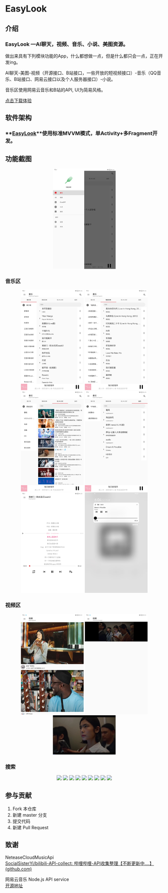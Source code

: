 # EasyLook

## 介绍
### EasyLook —AI聊天，视频、音乐、小说、美图资源。

做出来具有下列模块功能的App，什么都想做一点，但是什么都只会一点，正在开发ing。

AI聊天-美图-视频（开源接口、B站接口，一些开放的短视频接口）-音乐（QQ音乐、B站接口、网易云接口以及个人服务器接口）-小说。

音乐区使用网易云音乐和B站的API, UI为简易风格。<br>

[点击下载体验](https://github.com/VCE-K/EasyLook/blob/main/app/release/app-release.apk)
<br/>

## 软件架构
### **[EasyLook](https://github.com/VCE-K/EasyLook)**使用标准MVVM模式，单Activity+多Fragment开发。
## 功能截图
<center class="half">
    <img src="https://github.com/VCE-K/EasyLook/blob/main/image/image-20230731174714435.png" width="200px" />
</center>


### 音乐区
<center class="half">
    <img src="https://github.com/VCE-K/EasyLook/blob/main/image/image-20230731164528694.png" width="200px" />
    <img src="https://github.com/VCE-K/EasyLook/blob/main/image/image-20230731164741041.png" width="200px" />
    <img src="https://github.com/VCE-K/EasyLook/blob/main/image/image-20230731175340130.png" width="200px" />
    <img src="https://github.com/VCE-K/EasyLook/blob/main/image/image-20230731175417055.png" width="200px" />
    <img src="https://github.com/VCE-K/EasyLook/blob/main/image/image-20230731180414079.png" width="200px" />
    <img src="https://github.com/VCE-K/EasyLook/blob/main/image/image-20230731180545641.png" width="200px" />
</center>


### 视频区
<center class="half">
    <img src="https://github.com/VCE-K/EasyLook/blob/main/image/image-20230801153427868.png" width="200px" />
    <img src="https://github.com/VCE-K/EasyLook/blob/main/image/image-20230801153448670.png" width="200px" />
    <img src="https://github.com/VCE-K/EasyLook/blob/main/image/image-20230801153511069.png" width="200px" />
</center>


### 搜索
<center class="half">
    <img src="https://mikochat.oss-ap-northeast-1.aliyuncs.com/Screenshoots/miko/search/12.jpg" width="200px" />
    <img src="https://mikochat.oss-ap-northeast-1.aliyuncs.com/Screenshoots/miko/search/13.jpg" width="200px" />
    <img src="https://mikochat.oss-ap-northeast-1.aliyuncs.com/Screenshoots/miko/search/14.jpg" width="200px" />
    <img src="https://mikochat.oss-ap-northeast-1.aliyuncs.com/Screenshoots/miko/search/15.jpg" width="200px" />
    <img src="https://mikochat.oss-ap-northeast-1.aliyuncs.com/Screenshoots/miko/search/16.jpg" width="200px" />
    <img src="https://mikochat.oss-ap-northeast-1.aliyuncs.com/Screenshoots/miko/search/17.jpg" width="200px" />
    <img src="https://mikochat.oss-ap-northeast-1.aliyuncs.com/Screenshoots/miko/search/18.jpg" width="200px" />
    <img src="https://mikochat.oss-ap-northeast-1.aliyuncs.com/Screenshoots/miko/game/25.jpg" width="200px" />
    <img src="https://mikochat.oss-ap-northeast-1.aliyuncs.com/Screenshoots/miko/game/26.jpg" width="200px" />
</center>

## 参与贡献
1.  Fork 本仓库
2.  新建 master 分支
3.  提交代码
4.  新建 Pull Request

## 致谢
NeteaseCloudMusicApi<br>[SocialSisterYi/bilibili-API-collect: 哔哩哔哩-API收集整理【不断更新中....】 (github.com)](https://github.com/SocialSisterYi/bilibili-API-collect)<br>

网易云音乐 Node.js API service<br>
[开源地址](https://github.com/Binaryify/NeteaseCloudMusicApi)